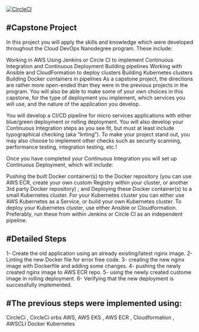 [![CircleCI](https://circleci.com/gh/Gamal-Mohamed/Capstone.svg?style=svg&circle-token=<YOUR_STATUS_API_TOKEN>)](https://app.circleci.com/pipelines/github/Gamal-Mohamed/Capstone)


#Capstone Project
-----------------
In this project you will apply the skills and knowledge which were developed throughout the Cloud DevOps Nanodegree program. These include:

Working in AWS
Using Jenkins or Circle CI to implement Continuous Integration and Continuous Deployment
Building pipelines
Working with Ansible and CloudFormation to deploy clusters
Building Kubernetes clusters
Building Docker containers in pipelines
As a capstone project, the directions are rather more open-ended than they were in the previous projects in the program. You will also be able to make some of your own choices in this capstone, for the type of deployment you implement, which services you will use, and the nature of the application you develop.

You will develop a CI/CD pipeline for micro services applications with either blue/green deployment or rolling deployment. You will also develop your Continuous Integration steps as you see fit, but must at least include typographical checking (aka “linting”). To make your project stand out, you may also choose to implement other checks such as security scanning, performance testing, integration testing, etc.!

Once you have completed your Continuous Integration you will set up Continuous Deployment, which will include:

Pushing the built Docker container(s) to the Docker repository (you can use AWS ECR, create your own custom Registry within your cluster, or another 3rd party Docker repository) ; and
Deploying these Docker container(s) to a small Kubernetes cluster. For your Kubernetes cluster you can either use AWS Kubernetes as a Service, or build your own Kubernetes cluster. To deploy your Kubernetes cluster, use either Ansible or Cloudformation. Preferably, run these from within Jenkins or Circle CI as an independent pipeline.


#Detailed Steps
---------------
1- Create the old application using an already existing/latest nginx image.
2- Linting the new Docker file for error free code.
3- creating the new nginx image with Dockerfile and adding some changes.
4- pushing the newly created nginx image to AWS ECR repo.
5- using the newly created custome image in rolling deployment.
6- Verifying that the new deployment is successfully implemented.

#The previous steps were implemented using:
------------------------------------------
CircleCi , CircleCi orbs
AWS, AWS EKS , AWS ECR , Cloudformation , AWSCLI
Docker
Kubernetes
